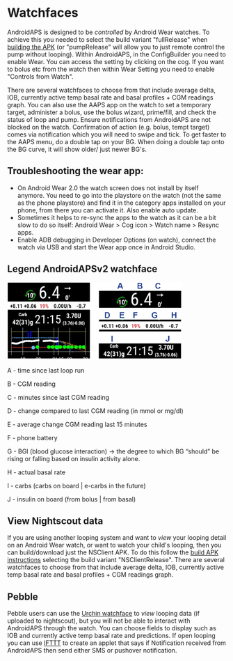 # Watchfaces

AndroidAPS is designed to be _controlled_ by Android Wear watches.  To achieve this you needed to select the build variant "fullRelease" when [building the APK](../Installing-AndroidAPS/Building-APK.md) (or "pumpRelease" will allow you to just remote control the pump without looping).  Within AndroidAPS, in the ConfigBuilder you need to enable Wear.  You can access the setting by clicking on the cog.  If you want to bolus etc from the watch then within Wear Setting you need to enable "Controls from Watch".

There are several watchfaces to choose from that include average delta, IOB, currently active temp basal rate and basal profiles + CGM readings graph.  You can also use the AAPS app on the watch to set a temporary target, administer a bolus, use the bolus wizard, prime/fill, and check the status of loop and pump.  Ensure notifications from AndroidAPS are not blocked on the watch. Confirmation of action (e.g. bolus, tempt target) comes via notification which you will need to swipe and tick. To get faster to the AAPS menu, do a double tap on your BG. When doing a double tap onto the BG curve, it will show older/ just newer BG's.

## Troubleshooting the wear app: 
*  On Android Wear 2.0 the watch screen does not install by itself anymore.  You need to go into the playstore on the watch (not the same as the phone playstore) and find it in the category apps installed on your phone, from there you can activate it.  Also enable auto update.  
*  Sometimes it helps to re-sync the apps to the watch as it can be a bit slow to do so itself: Android Wear > Cog icon > Watch name > Resync apps.
*  Enable ADB debugging in Developer Options (on watch), connect the watch via USB and start the Wear app once in Android Studio.

## Legend AndroidAPSv2 watchface

![Legend AndroidAPSv2 watchface](../images/AAPSv2_Watchface_legend.png)

A - time since last loop run

B - CGM reading

C - minutes since last CGM reading

D - change compared to last CGM reading (in mmol or mg/dl)

E - average change CGM reading last 15 minutes

F - phone battery

G - BGI (blood glucose interaction)
    -> the degree to which BG “should” be rising or falling based on insulin activity alone.
    
H - actual basal rate

I - carbs (carbs on board | e-carbs in the future)

J - insulin on board (from bolus | from basal)


## View Nightscout data
If you are using another looping system and want to _view_ your looping detail on an Android Wear watch, or want to watch your child's looping, then you can build/download just the NSClient APK.  To do this follow the [build APK instructions](../Installing-AndroidAPS/Building-APK.md) selecting the build variant "NSClientRelease".  There are several watchfaces to choose from that include average delta, IOB, currently active temp basal rate and basal profiles + CGM readings graph.

## Pebble
Pebble users can use the [Urchin watchface](https://github.com/mddub/urchin-cgm) to _view_ looping data (if uploaded to nightscout), but you will not be able to interact with AndroidAPS through the watch.  You can choose fields to display such as IOB and currently active temp basal rate and predictions.  If open looping you can use [IFTTT](https://ifttt.com/) to create an applet that says if Notification received from AndroidAPS then send either SMS or pushover notification.
